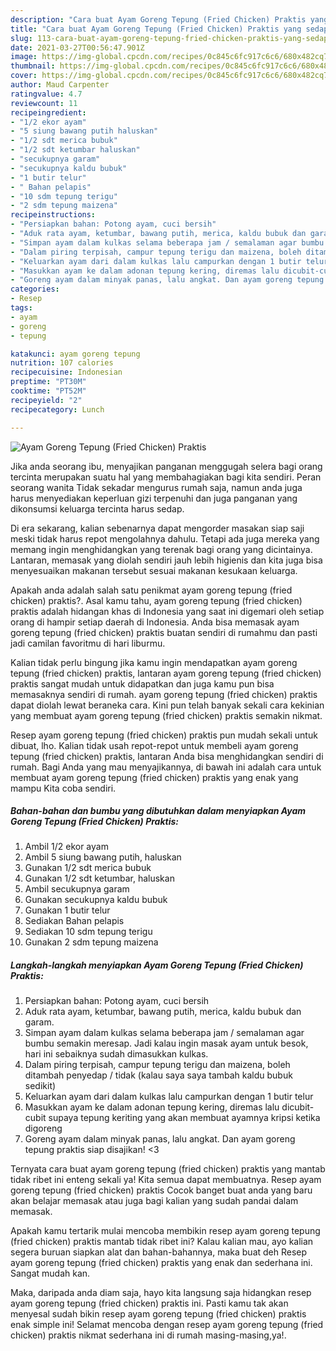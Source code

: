```yaml
---
description: "Cara buat Ayam Goreng Tepung (Fried Chicken) Praktis yang sedap Untuk Jualan"
title: "Cara buat Ayam Goreng Tepung (Fried Chicken) Praktis yang sedap Untuk Jualan"
slug: 113-cara-buat-ayam-goreng-tepung-fried-chicken-praktis-yang-sedap-untuk-jualan
date: 2021-03-27T00:56:47.901Z
image: https://img-global.cpcdn.com/recipes/0c845c6fc917c6c6/680x482cq70/ayam-goreng-tepung-fried-chicken-praktis-foto-resep-utama.jpg
thumbnail: https://img-global.cpcdn.com/recipes/0c845c6fc917c6c6/680x482cq70/ayam-goreng-tepung-fried-chicken-praktis-foto-resep-utama.jpg
cover: https://img-global.cpcdn.com/recipes/0c845c6fc917c6c6/680x482cq70/ayam-goreng-tepung-fried-chicken-praktis-foto-resep-utama.jpg
author: Maud Carpenter
ratingvalue: 4.7
reviewcount: 11
recipeingredient:
- "1/2 ekor ayam"
- "5 siung bawang putih haluskan"
- "1/2 sdt merica bubuk"
- "1/2 sdt ketumbar haluskan"
- "secukupnya garam"
- "secukupnya kaldu bubuk"
- "1 butir telur"
- " Bahan pelapis"
- "10 sdm tepung terigu"
- "2 sdm tepung maizena"
recipeinstructions:
- "Persiapkan bahan: Potong ayam, cuci bersih"
- "Aduk rata ayam, ketumbar, bawang putih, merica, kaldu bubuk dan garam."
- "Simpan ayam dalam kulkas selama beberapa jam / semalaman agar bumbu semakin meresap. Jadi kalau ingin masak ayam untuk besok, hari ini sebaiknya sudah dimasukkan kulkas."
- "Dalam piring terpisah, campur tepung terigu dan maizena, boleh ditambah penyedap / tidak (kalau saya saya tambah kaldu bubuk sedikit)"
- "Keluarkan ayam dari dalam kulkas lalu campurkan dengan 1 butir telur"
- "Masukkan ayam ke dalam adonan tepung kering, diremas lalu dicubit-cubit supaya tepung keriting yang akan membuat ayamnya kripsi ketika digoreng"
- "Goreng ayam dalam minyak panas, lalu angkat. Dan ayam goreng tepung praktis siap disajikan! &lt;3"
categories:
- Resep
tags:
- ayam
- goreng
- tepung

katakunci: ayam goreng tepung 
nutrition: 107 calories
recipecuisine: Indonesian
preptime: "PT30M"
cooktime: "PT52M"
recipeyield: "2"
recipecategory: Lunch

---
```



![Ayam Goreng Tepung (Fried Chicken) Praktis](https://img-global.cpcdn.com/recipes/0c845c6fc917c6c6/680x482cq70/ayam-goreng-tepung-fried-chicken-praktis-foto-resep-utama.jpg)

Jika anda seorang ibu, menyajikan panganan menggugah selera bagi orang tercinta merupakan suatu hal yang membahagiakan bagi kita sendiri. Peran seorang  wanita Tidak sekadar mengurus rumah saja, namun anda juga harus menyediakan keperluan gizi terpenuhi dan juga panganan yang dikonsumsi keluarga tercinta harus sedap.

Di era  sekarang, kalian sebenarnya dapat mengorder masakan siap saji meski tidak harus repot mengolahnya dahulu. Tetapi ada juga mereka yang memang ingin menghidangkan yang terenak bagi orang yang dicintainya. Lantaran, memasak yang diolah sendiri jauh lebih higienis dan kita juga bisa menyesuaikan makanan tersebut sesuai makanan kesukaan keluarga. 



Apakah anda adalah salah satu penikmat ayam goreng tepung (fried chicken) praktis?. Asal kamu tahu, ayam goreng tepung (fried chicken) praktis adalah hidangan khas di Indonesia yang saat ini digemari oleh setiap orang di hampir setiap daerah di Indonesia. Anda bisa memasak ayam goreng tepung (fried chicken) praktis buatan sendiri di rumahmu dan pasti jadi camilan favoritmu di hari liburmu.

Kalian tidak perlu bingung jika kamu ingin mendapatkan ayam goreng tepung (fried chicken) praktis, lantaran ayam goreng tepung (fried chicken) praktis sangat mudah untuk didapatkan dan juga kamu pun bisa memasaknya sendiri di rumah. ayam goreng tepung (fried chicken) praktis dapat diolah lewat beraneka cara. Kini pun telah banyak sekali cara kekinian yang membuat ayam goreng tepung (fried chicken) praktis semakin nikmat.

Resep ayam goreng tepung (fried chicken) praktis pun mudah sekali untuk dibuat, lho. Kalian tidak usah repot-repot untuk membeli ayam goreng tepung (fried chicken) praktis, lantaran Anda bisa menghidangkan sendiri di rumah. Bagi Anda yang mau menyajikannya, di bawah ini adalah cara untuk membuat ayam goreng tepung (fried chicken) praktis yang enak yang mampu Kita coba sendiri.

<!--inarticleads1-->

##### Bahan-bahan dan bumbu yang dibutuhkan dalam menyiapkan Ayam Goreng Tepung (Fried Chicken) Praktis:

1. Ambil 1/2 ekor ayam
1. Ambil 5 siung bawang putih, haluskan
1. Gunakan 1/2 sdt merica bubuk
1. Gunakan 1/2 sdt ketumbar, haluskan
1. Ambil secukupnya garam
1. Gunakan secukupnya kaldu bubuk
1. Gunakan 1 butir telur
1. Sediakan  Bahan pelapis
1. Sediakan 10 sdm tepung terigu
1. Gunakan 2 sdm tepung maizena




<!--inarticleads2-->

##### Langkah-langkah menyiapkan Ayam Goreng Tepung (Fried Chicken) Praktis:

1. Persiapkan bahan: Potong ayam, cuci bersih
1. Aduk rata ayam, ketumbar, bawang putih, merica, kaldu bubuk dan garam.
1. Simpan ayam dalam kulkas selama beberapa jam / semalaman agar bumbu semakin meresap. Jadi kalau ingin masak ayam untuk besok, hari ini sebaiknya sudah dimasukkan kulkas.
1. Dalam piring terpisah, campur tepung terigu dan maizena, boleh ditambah penyedap / tidak (kalau saya saya tambah kaldu bubuk sedikit)
1. Keluarkan ayam dari dalam kulkas lalu campurkan dengan 1 butir telur
1. Masukkan ayam ke dalam adonan tepung kering, diremas lalu dicubit-cubit supaya tepung keriting yang akan membuat ayamnya kripsi ketika digoreng
1. Goreng ayam dalam minyak panas, lalu angkat. Dan ayam goreng tepung praktis siap disajikan! &lt;3




Ternyata cara buat ayam goreng tepung (fried chicken) praktis yang mantab tidak ribet ini enteng sekali ya! Kita semua dapat membuatnya. Resep ayam goreng tepung (fried chicken) praktis Cocok banget buat anda yang baru akan belajar memasak atau juga bagi kalian yang sudah pandai dalam memasak.

Apakah kamu tertarik mulai mencoba membikin resep ayam goreng tepung (fried chicken) praktis mantab tidak ribet ini? Kalau kalian mau, ayo kalian segera buruan siapkan alat dan bahan-bahannya, maka buat deh Resep ayam goreng tepung (fried chicken) praktis yang enak dan sederhana ini. Sangat mudah kan. 

Maka, daripada anda diam saja, hayo kita langsung saja hidangkan resep ayam goreng tepung (fried chicken) praktis ini. Pasti kamu tak akan menyesal sudah bikin resep ayam goreng tepung (fried chicken) praktis enak simple ini! Selamat mencoba dengan resep ayam goreng tepung (fried chicken) praktis nikmat sederhana ini di rumah masing-masing,ya!.

